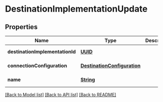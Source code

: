 # DestinationImplementationUpdate
## Properties

Name | Type | Description | Notes
------------ | ------------- | ------------- | -------------
**destinationImplementationId** | [**UUID**](UUID.md) |  | [default to null]
**connectionConfiguration** | [**DestinationConfiguration**](DestinationConfiguration.md) |  | [default to null]
**name** | [**String**](string.md) |  | [default to null]

[[Back to Model list]](../README.md#documentation-for-models) [[Back to API list]](../README.md#documentation-for-api-endpoints) [[Back to README]](../README.md)

